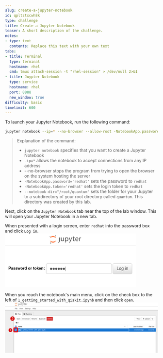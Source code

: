 ```yaml
---
slug: create-a-jupyter-notebook
id: qpltztxcwh8k
type: challenge
title: Create a Jupyter Notebook
teaser: A short description of the challenge.
notes:
- type: text
  contents: Replace this text with your own text
tabs:
- title: Terminal
  type: terminal
  hostname: rhel
  cmd: tmux attach-session -t "rhel-session" > /dev/null 2>&1
- title: Juypter Notebook
  type: service
  hostname: rhel
  port: 8888
  new_window: true
difficulty: basic
timelimit: 600
---
```

To launch your Jupyter Notebook, run the following command:
```bash
jupyter notebook --ip=* --no-browser --allow-root -NotebookApp.password='redhat' -NotebookApp.token='redhat' --notebook-dir="/root/quantum"
```
>Explanation of the command:
> * `jupyter notebook` specifies that you want to create a Jupyter Notebook
> * `-ip=*` allows the notebook to accept connections from any IP address
> * --no-browser stops the program from trying to open the browser on the system hosting the server
> * `-NotebookApp.password='redhat'` sets the password to `redhat`
> * `-NotebookApp.token='redhat'` sets the login token to `redhat`
> * `--notebook-dir="/root/quantum"` sets the folder for your Jupyter to a subdirectory of your root directory called `quantum`. This directory was created by this lab.

Next, click on the `Jupyter Notebook` tab near the top of the lab window. This will open your Jupyter Notebook in a new tab.

When presented with a login screen, enter `redhat` into the password box and click `Log in`.
![](../assets/jupyter-login.png)

When you reach the notebook's main menu, click on the check box to the left of `1_getting_started_with_qiskit.ipynb` and then click `open`.
![](../assets/jupyter-select.png)